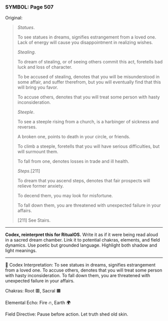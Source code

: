 ### SYMBOL: Page 507

Original:
> _Statues_.
> 
> 
> To see statues in dreams, signifies estrangement from a loved one.
> Lack of energy will cause you disappointment in realizing wishes.
> 
> 
> _Stealing_.
> 
> 
> To dream of stealing, or of seeing others commit this act,
> foretells bad luck and loss of character.
> 
> 
> To be accused of stealing, denotes that you will be misunderstood
> in some affair, and suffer therefrom, but you will eventually find
> that this will bring you favor.
> 
> 
> To accuse others, denotes that you will treat some person
> with hasty inconsideration.
> 
> 
> _Steeple_.
> 
> 
> To see a steeple rising from a church, is a harbinger of
> sickness and reverses.
> 
> 
> A broken one, points to death in your circle, or friends.
> 
> 
> To climb a steeple, foretells that you will have serious difficulties,
> but will surmount them.
> 
> 
> To fall from one, denotes losses in trade and ill health.
> 
> 
> _Steps_.[211]
> 
> 
> To dream that you ascend steps, denotes that fair prospects
> will relieve former anxiety.
> 
> 
> To decend them, you may look for misfortune.
> 
> 
> To fall down them, you are threatened with unexpected failure
> in your affairs.
> 
> 
> 
> [211] See Stairs.

---

**Codex, reinterpret this for RitualOS.**
Write it as if it were being read aloud in a sacred dream chamber.
Link it to potential chakras, elements, and field dynamics.
Use poetic but grounded language.
Highlight both shadow and light meanings.

---

🔁 Codex Interpretation:
To see statues in dreams, signifies estrangement from a loved one. To accuse others, denotes that you will treat some person with hasty inconsideration. To fall down them, you are threatened with unexpected failure in your affairs.

Chakras: Root 🟥, Sacral 🟧

Elemental Echo: Fire 🔥, Earth 🌍

Field Directive: Pause before action. Let truth shed old skin.
